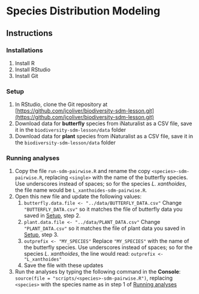 # Species Distribution Modeling
## Instructions

### Installations
1. Install R
2. Install RStudio
3. Install Git

### Setup
1. In RStudio, clone the Git repository at [https://github.com/jcoliver/biodiversity-sdm-lesson.git](https://github.com/jcoliver/biodiversity-sdm-lesson.git)
2. Download data for **butterfly** species from iNaturalist as a CSV file, save it in the `biodiversity-sdm-lesson/data` folder
3. Download data for **plant** species from iNaturalist as a CSV file, save it in the `biodiversity-sdm-lesson/data` folder

### Running analyses
1. Copy the file `run-sdm-pairwise.R` and rename the copy `<species>-sdm-pairwise.R`, replacing `<single>` with the name of the butterfly species. Use underscores instead of spaces; so for the species _L. xanthoides_, the file name would be `L_xanthoides-sdm-pairwise.R`.
2. Open this new file and update the following values:
    1. `butterfly.data.file <- "../data/BUTTERFLY_DATA.csv"`
    Change `"BUTTERFLY_DATA.csv"` so it matches the file of butterfly data you saved in [Setup](#setup), step 2.
    2. `plant.data.file <- "../data/PLANT_DATA.csv"`
    Change `"PLANT_DATA.csv"` so it matches the file of plant data you saved in [Setup](#setup), step 3.
    3. `outprefix <- "MY_SPECIES"` 
    Replace `"MY_SPECIES"` with the name of the butterfly species. Use underscores instead of spaces; so for the species _L. xanthoides_, the line would read: 
    `outprefix <- "L_xanthoides"`
    4. Save the file with these updates
3. Run the analyses by typing the following command in the **Console**: `source(file = "scripts/<species>-sdm-pairwise.R")`, replacing `<species>` with the species name as in step 1 of [Running analyses](#running-analyses)